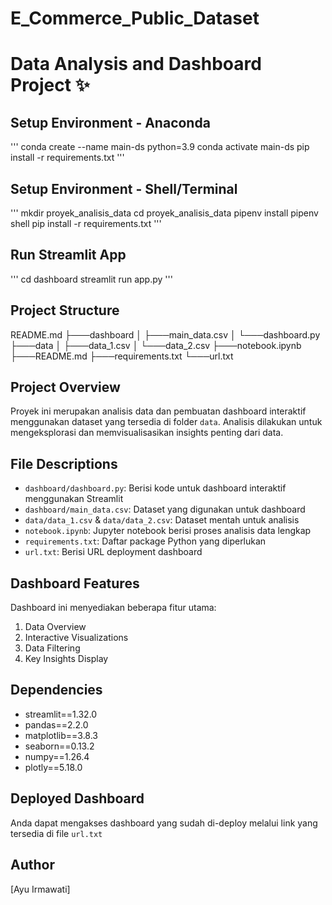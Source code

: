 # E_Commerce_Public_Dataset

# Data Analysis and Dashboard Project ✨

## Setup Environment - Anaconda
'''
conda create --name main-ds python=3.9
conda activate main-ds
pip install -r requirements.txt
'''


## Setup Environment - Shell/Terminal
'''
mkdir proyek_analisis_data
cd proyek_analisis_data
pipenv install
pipenv shell
pip install -r requirements.txt
'''


## Run Streamlit App
'''
cd dashboard
streamlit run app.py
'''


## Project Structure
README.md
├───dashboard
│ ├───main_data.csv
│ └───dashboard.py
├───data
│ ├───data_1.csv
│ └───data_2.csv
├───notebook.ipynb
├───README.md
├───requirements.txt
└───url.txt


## Project Overview
Proyek ini merupakan analisis data dan pembuatan dashboard interaktif menggunakan dataset yang tersedia di folder `data`. Analisis dilakukan untuk mengeksplorasi dan memvisualisasikan insights penting dari data.

## File Descriptions
- `dashboard/dashboard.py`: Berisi kode untuk dashboard interaktif menggunakan Streamlit
- `dashboard/main_data.csv`: Dataset yang digunakan untuk dashboard
- `data/data_1.csv` & `data/data_2.csv`: Dataset mentah untuk analisis
- `notebook.ipynb`: Jupyter notebook berisi proses analisis data lengkap
- `requirements.txt`: Daftar package Python yang diperlukan
- `url.txt`: Berisi URL deployment dashboard

## Dashboard Features
Dashboard ini menyediakan beberapa fitur utama:
1. Data Overview
2. Interactive Visualizations
3. Data Filtering
4. Key Insights Display

## Dependencies
- streamlit==1.32.0
- pandas==2.2.0
- matplotlib==3.8.3
- seaborn==0.13.2
- numpy==1.26.4
- plotly==5.18.0

## Deployed Dashboard
Anda dapat mengakses dashboard yang sudah di-deploy melalui link yang tersedia di file `url.txt`

## Author
[Ayu Irmawati]

 
